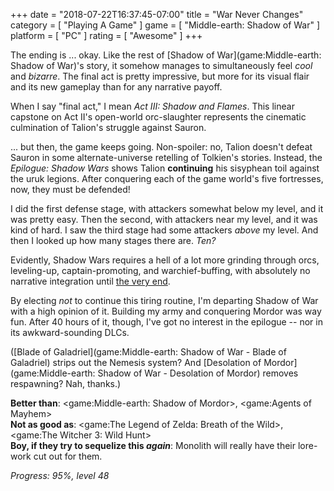 +++
date = "2018-07-22T16:37:45-07:00"
title = "War Never Changes"
category = [ "Playing A Game" ]
game = [ "Middle-earth: Shadow of War" ]
platform = [ "PC" ]
rating = [ "Awesome" ]
+++

The ending is ... okay.  Like the rest of [Shadow of War](game:Middle-earth: Shadow of War)'s story, it somehow manages to simultaneously feel <i>cool</i> and <i>bizarre</i>.  The final act is pretty impressive, but more for its visual flair and its new gameplay than for any narrative payoff.

When I say "final act," I mean <i>Act III: Shadow and Flames</i>.  This linear capstone on Act II's open-world orc-slaughter represents the cinematic culmination of Talion's struggle against Sauron.

... but then, the game keeps going.  Non-spoiler: no, Talion doesn't defeat Sauron in some alternate-universe retelling of Tolkien's stories.  Instead, the <i>Epilogue: Shadow Wars</i> shows Talion <b>continuing</b> his sisyphean toil against the uruk legions.  After conquering each of the game world's five fortresses, now, they must be defended!

I did the first defense stage, with attackers somewhat below my level, and it was pretty easy.  Then the second, with attackers near my level, and it was kind of hard.  I saw the third stage had some attackers <i>above</i> my level.  And then I looked up how many stages there are.  <i>Ten?</i>

Evidently, Shadow Wars requires a hell of a lot more grinding through orcs, leveling-up, captain-promoting, and warchief-buffing, with absolutely no narrative integration until <a href="https://www.youtube.com/watch?v=nZrvUhstlMQ">the very end</a>.

By electing <i>not</i> to continue this tiring routine, I'm departing Shadow of War with a high opinion of it.  Building my army and conquering Mordor was way fun.  After 40 hours of it, though, I've got no interest in the epilogue -- nor in its awkward-sounding DLCs.

([Blade of Galadriel](game:Middle-earth: Shadow of War - Blade of Galadriel) strips out the Nemesis system?  And [Desolation of Mordor](game:Middle-earth: Shadow of War - Desolation of Mordor) removes respawning?  Nah, thanks.)

<b>Better than</b>: <game:Middle-earth: Shadow of Mordor>, <game:Agents of Mayhem>  
<b>Not as good as</b>: <game:The Legend of Zelda: Breath of the Wild>, <game:The Witcher 3: Wild Hunt>  
<b>Boy, if they try to sequelize this <i>again</i></b>: Monolith will really have their lore-work cut out for them.

<i>Progress: 95%, level 48</i>
